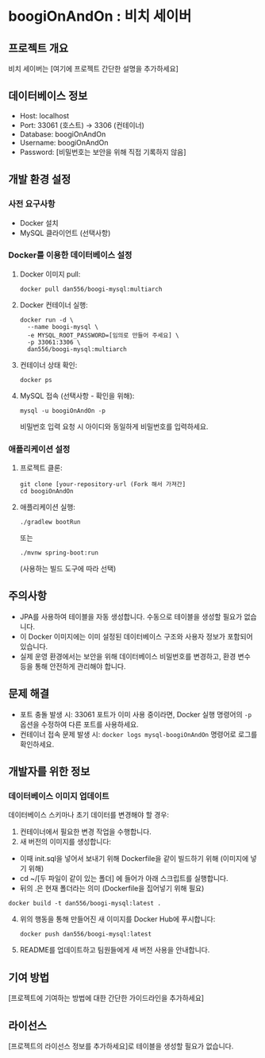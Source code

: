 # boogiOnAndOn : 비치 세이버

## 프로젝트 개요
비치 세이버는 [여기에 프로젝트 간단한 설명을 추가하세요]

## 데이터베이스 정보
- Host: localhost
- Port: 33061 (호스트) -> 3306 (컨테이너)
- Database: boogiOnAndOn
- Username: boogiOnAndOn
- Password: [비밀번호는 보안을 위해 직접 기록하지 않음]

## 개발 환경 설정

### 사전 요구사항
- Docker 설치
- MySQL 클라이언트 (선택사항)

### Docker를 이용한 데이터베이스 설정

1. Docker 이미지 pull:
   ```
   docker pull dan556/boogi-mysql:multiarch
   ```

2. Docker 컨테이너 실행:
   ```
   docker run -d \
     --name boogi-mysql \
     -e MYSQL_ROOT_PASSWORD=[임의로 만들어 주세요] \
     -p 33061:3306 \
     dan556/boogi-mysql:multiarch
   ```

3. 컨테이너 상태 확인:
   ```
   docker ps
   ```

4. MySQL 접속 (선택사항 - 확인을 위해):
   ```
   mysql -u boogiOnAndOn -p
   ```
   비밀번호 입력 요청 시 아이디와 동일하게 비밀번호를 입력하세요.

### 애플리케이션 설정

1. 프로젝트 클론:
   ```
   git clone [your-repository-url (Fork 해서 가져간]
   cd boogiOnAndOn
   ```

2. 애플리케이션 실행:
   ```
   ./gradlew bootRun
   ```
   또는
   ```
   ./mvnw spring-boot:run
   ```
   (사용하는 빌드 도구에 따라 선택)

## 주의사항
- JPA를 사용하여 테이블을 자동 생성합니다. 수동으로 테이블을 생성할 필요가 없습니다.
- 이 Docker 이미지에는 이미 설정된 데이터베이스 구조와 사용자 정보가 포함되어 있습니다.
- 실제 운영 환경에서는 보안을 위해 데이터베이스 비밀번호를 변경하고, 환경 변수 등을 통해 안전하게 관리해야 합니다.

## 문제 해결
- 포트 충돌 발생 시:
  33061 포트가 이미 사용 중이라면, Docker 실행 명령어의 `-p` 옵션을 수정하여 다른 포트를 사용하세요.
- 컨테이너 접속 문제 발생 시:
  `docker logs mysql-boogiOnAndOn` 명령어로 로그를 확인하세요.

## 개발자를 위한 정보

### 데이터베이스 이미지 업데이트
데이터베이스 스키마나 초기 데이터를 변경해야 할 경우:
1. 컨테이너에서 필요한 변경 작업을 수행합니다.
2. 새 버전의 이미지를 생성합니다:
  - 이때 init.sql을 넣어서 보내기 위해 Dockerfile을 같이 빌드하기 위해 (이미지에 넣기 위해)
  - cd ~/[두 파일이 같이 있는 폴더] 에 들어가 아래 스크립트를 실행합니다.
  - 뒤의 .은 현재 폴더라는 의미 (Dockerfile을 집어넣기 위해 필요)
   ```
   docker build -t dan556/boogi-mysql:latest .
   ```
4. 위의 행동을 통해 만들어진 새 이미지를 Docker Hub에 푸시합니다:
   ```
   docker push dan556/boogi-mysql:latest
   ```
5. README를 업데이트하고 팀원들에게 새 버전 사용을 안내합니다.

## 기여 방법
[프로젝트에 기여하는 방법에 대한 간단한 가이드라인을 추가하세요]

## 라이선스
[프로젝트의 라이선스 정보를 추가하세요]로 테이블을 생성할 필요가 없습니다.
